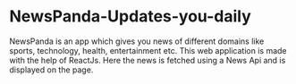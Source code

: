 # NewsPanda-Updates-you-daily
NewsPanda is an app which gives you news of different domains like sports, technology, health, entertainment etc. This web application is made with the help of ReactJs. Here the news is fetched using a News Api and is displayed on the page.
